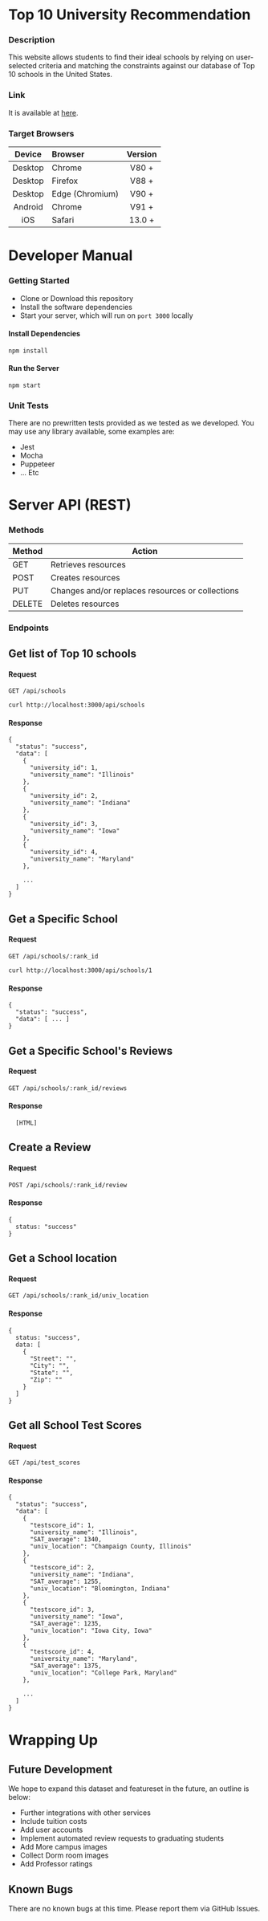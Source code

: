 # Top 10 University Recommendation
### Description
This website allows students to find their ideal schools by relying on user-selected criteria and matching the constraints against our database of Top 10 schools in the United States.

### Link
It is available at [here](https://inst377-group25.herokuapp.com/).

### Target Browsers
|Device|Browser|Version
|:-:|:-|:-:|
|Desktop|Chrome|V80 +|
|Desktop|Firefox|V88 +|
|Desktop|Edge (Chromium)|V90 +|
|Android|Chrome|V91 +|
|iOS|Safari|13.0 +|

# Developer Manual
### Getting Started
* Clone or Download this repository
* Install the software dependencies
* Start your server, which will run on `port 3000` locally

#### Install Dependencies

```npm install```

#### Run the Server

```npm start```

### Unit Tests
There are no prewritten tests provided as we tested as we developed. You may use any library available, some examples are:
- Jest
- Mocha
- Puppeteer
- ... Etc

# Server API (REST)
### Methods
<table>
  <thead>
    <tr>
      <th>Method</th>
      <th>Action</th>
    </tr>
  </thead>
  <tbody>
    <tr>
      <td>GET</td>
      <td>Retrieves resources</td>
    </tr>
    <tr>
      <td>POST</td>
      <td>Creates resources</td>
    </tr>
    <tr>
      <td>PUT</td>
      <td>Changes and/or replaces resources or collections</td>
    </tr>
    <tr>
      <td>DELETE</td>
      <td>Deletes resources</td>
    </tr>
  </tbody>
</table>

### Endpoints

## Get list of Top 10 schools

#### Request

`GET /api/schools`

```curl http://localhost:3000/api/schools```

#### Response
```
{
  "status": "success",
  "data": [
    {
      "university_id": 1,
      "university_name": "Illinois"
    },
    {
      "university_id": 2,
      "university_name": "Indiana"
    },
    {
      "university_id": 3,
      "university_name": "Iowa"
    },
    {
      "university_id": 4,
      "university_name": "Maryland"
    },

    ...
  ]
}
```

## Get a Specific School

#### Request

`GET /api/schools/:rank_id`

`curl http://localhost:3000/api/schools/1`

#### Response

```
{
  "status": "success",
  "data": [ ... ]
}
```



## Get a Specific School's Reviews

#### Request

`GET /api/schools/:rank_id/reviews`

#### Response

```
  [HTML]
```

## Create a Review

#### Request

`POST /api/schools/:rank_id/review`

#### Response

```
{
  status: "success"
}
```

## Get a School location

#### Request

`GET /api/schools/:rank_id/univ_location`

#### Response

```
{
  status: "success",
  data: [
    {
      "Street": "",
      "City": "",
      "State": "",
      "Zip": ""
    }
  ]
}
```

## Get all School Test Scores

#### Request

`GET /api/test_scores`

#### Response

```
{
  "status": "success",
  "data": [
    {
      "testscore_id": 1,
      "university_name": "Illinois",
      "SAT_average": 1340,
      "univ_location": "Champaign County, Illinois"
    },
    {
      "testscore_id": 2,
      "university_name": "Indiana",
      "SAT_average": 1255,
      "univ_location": "Bloomington, Indiana"
    },
    {
      "testscore_id": 3,
      "university_name": "Iowa",
      "SAT_average": 1235,
      "univ_location": "Iowa City, Iowa"
    },
    {
      "testscore_id": 4,
      "university_name": "Maryland",
      "SAT_average": 1375,
      "univ_location": "College Park, Maryland"
    },

    ...
  ]
}
```

# Wrapping Up
## Future Development
We hope to expand this dataset and featureset in the future, an outline is below:
- Further integrations with other services
- Include tuition costs
- Add user accounts
- Implement automated review requests to graduating students
- Add More campus images
- Collect Dorm room images
- Add Professor ratings

## Known Bugs
There are no known bugs at this time. Please report them via GitHub Issues.
